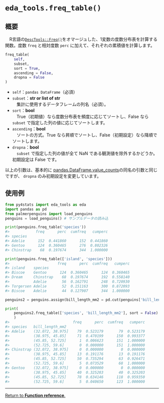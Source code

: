 # `eda_tools.freq_table()`

## 概要

　R言語の[`DescTools::Freq()`](https://cran.r-project.org/web/packages/DescTools/DescTools.pdf)をオマージュした、1変数の度数分布表を計算する関数。度数 `freq` と相対度数 `perc` に加えて、それぞれの累積値を計算します。

``` python
freq_table(
    self, 
    subset, 
    sort = True,
    ascending = False,
    dropna = False
)
``` 

- `self`：`pandas DataFrame`（必須）
- `subset`：**str or list of str**</br>
　集計に使用するデータフレームの列名（必須）。
- `sort`：**bool**</br>
　True（初期値）なら度数分布表を頻度に応じてソートし、False なら `subset` で指定した列の値に応じてソートします。
- `ascending`：**bool**</br>
　ソートの方式。True なら昇順でソートし、False（初期設定）なら降順でソートします。
- `dropna`：**bool**</br>
　`subset` で指定した列の値が全て NaN である観測値を除外するかどうか。初期設定は False です。

以上の引数は、基本的に [pandas.DataFrame.value_counts](https://pandas.pydata.org/docs/reference/api/pandas.DataFrame.value_counts.html)の同名の引数と同じですが、  `dropna` のみ初期設定を変更しています。

## 使用例

``` python
from py4stats import eda_tools as eda
import pandas as pd
from palmerpenguins import load_penguins
penguins = load_penguins() # サンプルデータの読み込

print(penguins.freq_table('species'))
#>            freq      perc  cumfreq   cumperc
#> species
#> Adelie      152  0.441860      152  0.441860
#> Gentoo      124  0.360465      276  0.802326
#> Chinstrap    68  0.197674      344  1.000000

print(penguins.freq_table(['island', 'species']))
#>                      freq      perc  cumfreq   cumperc
#> island    species                                     
#> Biscoe    Gentoo      124  0.360465      124  0.360465
#> Dream     Chinstrap    68  0.197674      192  0.558140
#>           Adelie       56  0.162791      248  0.720930
#> Torgersen Adelie       52  0.151163      300  0.872093
#> Biscoe    Adelie       44  0.127907      344  1.000000
``` 

``` python
penguins2 = penguins.assign(bill_length_mm2 = pd.cut(penguins['bill_length_mm'], 6))

print(
    penguins2.freq_table(['species', 'bill_length_mm2'], sort = False)
    )
#>                             freq      perc  cumfreq   cumperc
#> species   bill_length_mm2
#> Adelie    (32.072, 38.975]    79  0.523179       79  0.523179
#>           (38.975, 45.85]     71  0.470199      150  0.993377
#>           (45.85, 52.725]      1  0.006623      151  1.000000
#>           (52.725, 59.6]       0  0.000000      151  1.000000
#> Chinstrap (32.072, 38.975]     0  0.000000        0  0.000000
#>           (38.975, 45.85]     13  0.191176       13  0.191176
#>           (45.85, 52.725]     50  0.735294       63  0.926471
#>           (52.725, 59.6]       5  0.073529       68  1.000000
#> Gentoo    (32.072, 38.975]     0  0.000000        0  0.000000
#>           (38.975, 45.85]     40  0.325203       40  0.325203
#>           (45.85, 52.725]     78  0.634146      118  0.959350
#>           (52.725, 59.6]       5  0.040650      123  1.000000
``` 
***
[Return to **Function reference**.](https://github.com/Hirototensho/Py4Stats/blob/main/man/reference.md)
